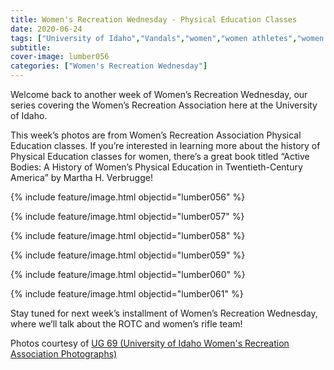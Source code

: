 ```yaml
---
title: Women's Recreation Wednesday - Physical Education Classes
date: 2020-06-24
tags: ["University of Idaho","Vandals","women","women athletes","women's recreation","women's sports","women in sports","women's recreation Wednesday","Idaho","andrea moscon","university history","university archives"]
subtitle: 
cover-image: lumber056
categories: ["Women's Recreation Wednesday"]
---
```


Welcome back to another week of Women’s Recreation
Wednesday, our series covering the Women’s Recreation Association here at the
University of Idaho.

This week’s photos are from Women’s Recreation
Association Physical Education classes. If you’re interested in learning more
about the history of Physical Education classes for women, there’s a great book
titled “Active Bodies: A History of Women’s Physical Education in
Twentieth-Century America” by Martha H. Verbrugge!

{% include feature/image.html objectid="lumber056" %}

{% include feature/image.html objectid="lumber057" %}

{% include feature/image.html objectid="lumber058" %}

{% include feature/image.html objectid="lumber059" %}

{% include feature/image.html objectid="lumber060" %}

{% include feature/image.html objectid="lumber061" %}

Stay tuned for next week’s installment of Women’s
Recreation Wednesday, where we’ll talk about the ROTC and women’s rifle team!

Photos courtesy of [UG 69 (University of Idaho Women's Recreation Association Photographs)](http://archiveswest.orbiscascade.org/ark:/80444/xv152953/op=fstyle.aspx?t=k&amp;q=)
